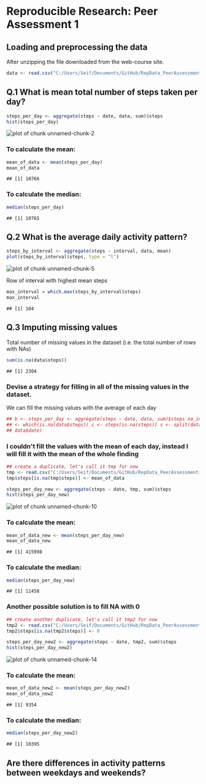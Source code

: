 # Reproducible Research: Peer Assessment 1


## Loading and preprocessing the data

After unzipping the file downloaded from the web-course site.

```r
data <- read.csv("C:/Users/Seif/Documents/GitHub/RepData_PeerAssessment1/activity.csv")
```



## Q.1 What is mean total number of steps taken per day?

```r
steps_per_day <- aggregate(steps ~ date, data, sum)$steps
hist(steps_per_day)
```

![plot of chunk unnamed-chunk-2](figure/unnamed-chunk-2.png) 



### To calculate the mean:

```r
mean_of_data <- mean(steps_per_day)
mean_of_data
```

```
## [1] 10766
```


### To calculate the median:

```r
median(steps_per_day)
```

```
## [1] 10765
```


## Q.2 What is the average daily activity pattern?

```r
steps_by_interval <- aggregate(steps ~ interval, data, mean)
plot(steps_by_interval$steps, type = "l")
```

![plot of chunk unnamed-chunk-5](figure/unnamed-chunk-5.png) 


Row of interval with highest mean steps


```r
max_interval = which.max(steps_by_interval$steps)
max_interval
```

```
## [1] 104
```



## Q.3 Imputing missing values

Total number of missing values in the dataset (i.e. the total number of rows with NAs)

```r
sum(is.na(data$steps))
```

```
## [1] 2304
```


### Devise a strategy for filling in all of the missing values in the dataset.

We can fill the missing values with the average of each day


```r
## b <- steps_per_day <- aggregate(steps ~ date, data, sum)$steps na_indices
## <- which(is.na(data$steps)) c <- steps[is.na(steps)] s <- split(data,
## data$date)

```

### I couldn't fill the values with the mean of each day, instead I will fill it with the mean of the whole finding 

```r
## create a duplicate, let's call it tmp for now
tmp <- read.csv("C:/Users/Seif/Documents/GitHub/RepData_PeerAssessment1/activity.csv")
tmp$steps[is.na(tmp$steps)] <- mean_of_data
```



```r
steps_per_day_new <- aggregate(steps ~ date, tmp, sum)$steps
hist(steps_per_day_new)
```

![plot of chunk unnamed-chunk-10](figure/unnamed-chunk-10.png) 



### To calculate the mean:

```r
mean_of_data_new <- mean(steps_per_day_new)
mean_of_data_new
```

```
## [1] 415998
```


### To calculate the median:

```r
median(steps_per_day_new)
```

```
## [1] 11458
```



### Another possible solution is to fill NA with 0

```r
## create another duplicate, let's call it tmp2 for now
tmp2 <- read.csv("C:/Users/Seif/Documents/GitHub/RepData_PeerAssessment1/activity.csv")
tmp2$steps[is.na(tmp2$steps)] <- 0
```



```r
steps_per_day_new2 <- aggregate(steps ~ date, tmp2, sum)$steps
hist(steps_per_day_new2)
```

![plot of chunk unnamed-chunk-14](figure/unnamed-chunk-14.png) 



### To calculate the mean:

```r
mean_of_data_new2 <- mean(steps_per_day_new2)
mean_of_data_new2
```

```
## [1] 9354
```


### To calculate the median:

```r
median(steps_per_day_new2)
```

```
## [1] 10395
```


## Are there differences in activity patterns between weekdays and weekends?
